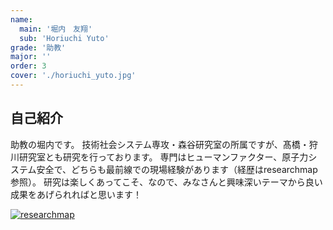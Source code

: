```yaml
---
name:
  main: '堀内　友翔'
  sub: 'Horiuchi Yuto'
grade: '助教'
major: ''
order: 3
cover: './horiuchi_yuto.jpg'
---
```


## 自己紹介
助教の堀内です。
技術社会システム専攻・森谷研究室の所属ですが、髙橋・狩川研究室とも研究を行っております。
専門はヒューマンファクター、原子力システム安全で、どちらも最前線での現場経験があります（経歴はresearchmap参照）。
研究は楽しくあってこそ、なので、みなさんと興味深いテーマから良い成果をあげられればと思います！

[![researchmap](https://researchmap.jp/outline/img/researchmap130.gif)](https://researchmap.jp/yuto.horiuchi)
